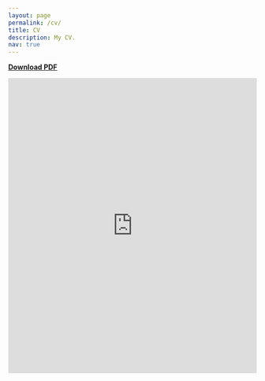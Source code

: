 ```yaml
---
layout: page
permalink: /cv/
title: CV
description: My CV.
nav: true
---
```

[**Download PDF**](https://panyan7.github.io/assets/pdf/yanpan_resume_may21.pdf)

<embed src="https://panyan7.github.io/assets/pdf/yanpan_resume_may21.pdf" type="application/pdf" width="100%" height="600px" />
